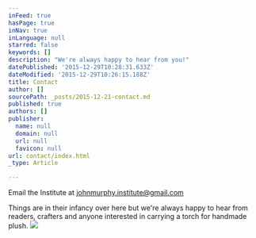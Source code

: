 ```yaml
---
inFeed: true
hasPage: true
inNav: true
inLanguage: null
starred: false
keywords: []
description: "We're always happy to hear from you!"
datePublished: '2015-12-29T10:28:31.633Z'
dateModified: '2015-12-29T10:26:15.188Z'
title: Contact
author: []
sourcePath: _posts/2015-12-21-contact.md
published: true
authors: []
publisher:
  name: null
  domain: null
  url: null
  favicon: null
url: contact/index.html
_type: Article

---
```

Email the Institute at johnmurphy.institute@gmail.com

Things are in their infancy over here but we're always happy to hear from readers, crafters and anyone interested in carrying a torch for handmade plush. ![](https://s3-us-west-2.amazonaws.com/the-grid-img/p/95014105b5ec88301e7562fb20478910fd544872.jpg)
